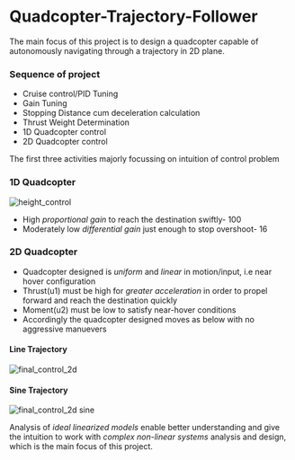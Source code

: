 # Quadcopter-Trajectory-Follower

The main focus of this project is to design a quadcopter capable of autonomously navigating through a trajectory in 2D plane.

### Sequence of project
- Cruise control/PID Tuning
- Gain Tuning
- Stopping Distance cum deceleration calculation
- Thrust Weight Determination
- 1D Quadcopter control
- 2D Quadcopter control

The first three activities majorly focussing on intuition of control problem

### 1D Quadcopter
![height_control](https://user-images.githubusercontent.com/83055325/136782761-7e5b63b7-a720-4b70-9cf9-a5beeb34c561.gif)

- High *proportional gain* to reach the destination swiftly- 100
- Moderately low *differential gain* just enough to stop overshoot- 16 

### 2D Quadcopter
- Quadcopter designed is *uniform* and *linear* in motion/input, i.e near hover configuration
- Thrust(u1) must be high for *greater acceleration* in order to propel forward and reach the destination quickly
- Moment(u2) must be low to satisfy near-hover conditions
- Accordingly the quadcopter designed moves as below with no aggressive manuevers

#### Line Trajectory
![final_control_2d](https://user-images.githubusercontent.com/83055325/137097834-3dc789b6-49f7-40db-96d7-99a7e39cfd65.gif)


#### Sine Trajectory
![final_control_2d sine](https://user-images.githubusercontent.com/83055325/137097853-1e7b0695-600a-4fb5-a023-fca798d7e2ce.gif)

Analysis of *ideal linearized models* enable better understanding and give the intuition to work with *complex non-linear systems* analysis and design, which is the main focus of this project.
